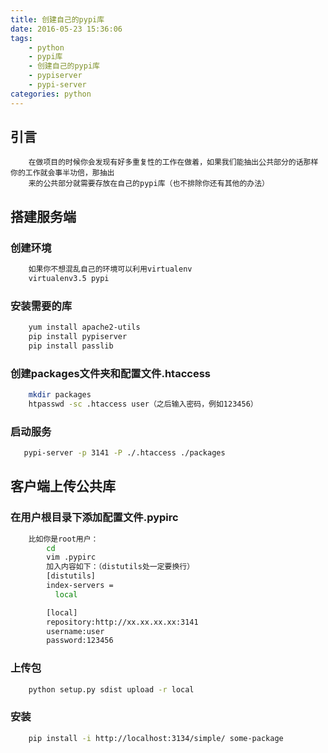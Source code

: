 ```yaml
---
title: 创建自己的pypi库
date: 2016-05-23 15:36:06
tags:
    - python
    - pypi库
    - 创建自己的pypi库
    - pypiserver
    - pypi-server
categories: python
---
```

## 引言
``` 
    在做项目的时候你会发现有好多重复性的工作在做着，如果我们能抽出公共部分的话那样你的工作就会事半功倍，那抽出
    来的公共部分就需要存放在自己的pypi库（也不排除你还有其他的办法）
```
<!--more-->
## 搭建服务端
### 创建环境
``` bash
    如果你不想混乱自己的环境可以利用virtualenv
    virtualenv3.5 pypi
```
### 安装需要的库
``` bash
    yum install apache2-utils
    pip install pypiserver
    pip install passlib
```
### 创建packages文件夹和配置文件.htaccess
``` bash
    mkdir packages
    htpasswd -sc .htaccess user（之后输入密码，例如123456）
```
### 启动服务
``` bash
   pypi-server -p 3141 -P ./.htaccess ./packages
```
## 客户端上传公共库
### 在用户根目录下添加配置文件.pypirc
``` bash
    比如你是root用户：
        cd
        vim .pypirc
        加入内容如下：（distutils处一定要换行）
        [distutils]
        index-servers =
          local

        [local]
        repository:http://xx.xx.xx.xx:3141
        username:user
        password:123456

```
### 上传包
``` bash
    python setup.py sdist upload -r local
```
### 安装
``` bash
    pip install -i http://localhost:3134/simple/ some-package
```
